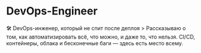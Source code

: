 # DevOps-Engineer
🛠 DevOps-инженер, который не спит после деплоя   > Рассказываю о том, как автоматизировать всё, что можно, и даже то, что нельзя. CI/CD, контейнеры, облака и бесконечные баги — здесь есть место всему.
